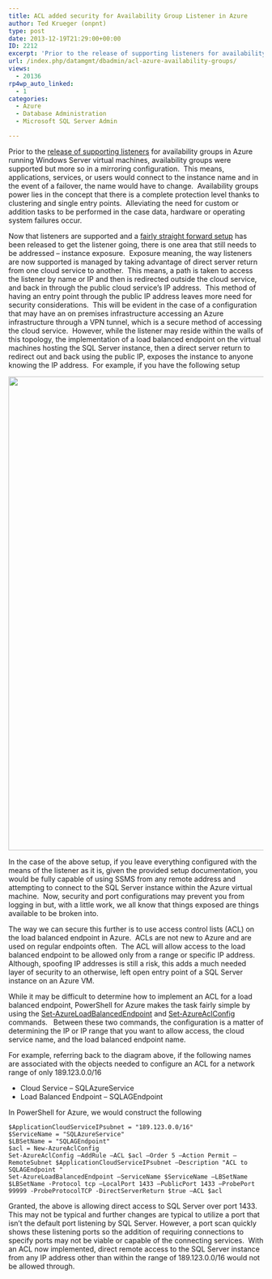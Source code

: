 ```yaml
---
title: ACL added security for Availability Group Listener in Azure
author: Ted Krueger (onpnt)
type: post
date: 2013-12-19T21:29:00+00:00
ID: 2212
excerpt: 'Prior to the release of supporting listeners for availability groups in Azure running Windows Server virtual machines, availability groups were supported but more so in a mirroring configuration.  This means, applications, services, or users would conne&hellip;'
url: /index.php/datamgmt/dbadmin/acl-azure-availability-groups/
views:
  - 20136
rp4wp_auto_linked:
  - 1
categories:
  - Azure
  - Database Administration
  - Microsoft SQL Server Admin

---
```

Prior to the [release of supporting listeners][1] for availability groups in Azure running Windows Server virtual machines, availability groups were supported but more so in a mirroring configuration.  This means, applications, services, or users would connect to the instance name and in the event of a failover, the name would have to change.  Availability groups power lies in the concept that there is a complete protection level thanks to clustering and single entry points.  Alleviating the need for custom or addition tasks to be performed in the case data, hardware or operating system failures occur.

Now that listeners are supported and a [fairly straight forward setup][2] has been released to get the listener going, there is one area that still needs to be addressed – instance exposure.  Exposure meaning, the way listeners are now supported is managed by taking advantage of direct server return from one cloud service to another.  This means, a path is taken to access the listener by name or IP and then is redirected outside the cloud service, and back in through the public cloud service’s IP address.  This method of having an entry point through the public IP address leaves more need for security considerations.  This will be evident in the case of a configuration that may have an on premises infrastructure accessing an Azure infrastructure through a VPN tunnel, which is a secure method of accessing the cloud service.  However, while the listener may reside within the walls of this topology, the implementation of a load balanced endpoint on the virtual machines hosting the SQL Server instance, then a direct server return to redirect out and back using the public IP, exposes the instance to anyone knowing the IP address.  For example, if you have the following setup

<div class="image_block" align="center">
  <a href="/wp-content/uploads/blogs/DataMgmt/AG listener in Azure.gif?mtime=1387488441"><img alt="" src="/wp-content/uploads/blogs/DataMgmt/AG listener in Azure.gif?mtime=1387488441" width="996" height="936" /></a>
</div>

In the case of the above setup, if you leave everything configured with the means of the listener as it is, given the provided setup documentation, you would be fully capable of using SSMS from any remote address and attempting to connect to the SQL Server instance within the Azure virtual machine.  Now, security and port configurations may prevent you from logging in but, with a little work, we all know that things exposed are things available to be broken into.

The way we can secure this further is to use access control lists (ACL) on the load balanced endpoint in Azure.  ACLs are not new to Azure and are used on regular endpoints often.  The ACL will allow access to the load balanced endpoint to be allowed only from a range or specific IP address.  Although, spoofing IP addresses is still a risk, this adds a much needed layer of security to an otherwise, left open entry point of a SQL Server instance on an Azure VM.

While it may be difficult to determine how to implement an ACL for a load balanced endpoint, PowerShell for Azure makes the task fairly simple by using the [Set-AzureLoadBalancedEndpoint][3] and [Set-AzureAclConfig][4] commands.   Between these two commands, the configuration is a matter of determining the IP or IP range that you want to allow access, the cloud service name, and the load balanced endpoint name.

For example, referring back to the diagram above, if the following names are associated with the objects needed to configure an ACL for a network range of only 189.123.0.0/16

  * Cloud Service &#8211; SQLAzureService
  * Load Balanced Endpoint &#8211; SQLAGEndpoint

In PowerShell for Azure, we would construct the following

```
$ApplicationCloudServiceIPsubnet = "189.123.0.0/16"
$ServiceName = "SQLAzureService"
$LBSetName = "SQLAGEndpoint"
$acl = New-AzureAclConfig
Set-AzureAclConfig –AddRule –ACL $acl –Order 5 –Action Permit –RemoteSubnet $ApplicationCloudServiceIPsubnet –Description "ACL to SQLAGEndpoint "
Set-AzureLoadBalancedEndpoint –ServiceName $ServiceName –LBSetName $LBSetName -Protocol tcp –LocalPort 1433 –PublicPort 1433 –ProbePort 99999 -ProbeProtocolTCP -DirectServerReturn $true –ACL $acl
```

Granted, the above is allowing direct access to SQL Server over port 1433.  This may not be typical and further changes are typical to utilize a port that isn’t the default port listening by SQL Server. However, a port scan quickly shows these listening ports so the addition of requiring connections to specify ports may not be viable or capable of the connecting services.  With an ACL now implemented, direct remote access to the SQL Server instance from any IP address other than within the range of 189.123.0.0/16 would not be allowed through.

 [1]: http://blogs.technet.com/b/dataplatforminsider/archive/2013/08/12/alwayson-availability-groups-fully-supported-on-windows-azure-infrastructure-services.aspx
 [2]: http://msdn.microsoft.com/en-us/library/windowsazure/dn376546.aspx
 [3]: http://msdn.microsoft.com/en-us/library/dn408486.aspx
 [4]: http://msdn.microsoft.com/en-us/library/dn408561.aspx
